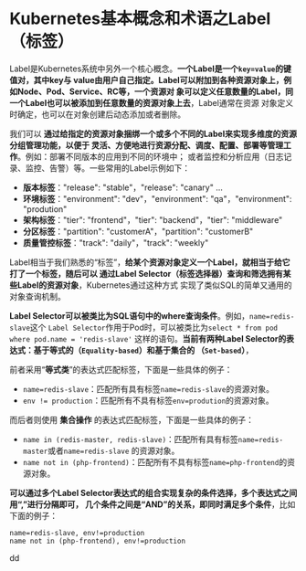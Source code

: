 Kubernetes基本概念和术语之Label（标签）
================================================================================
Label是Kubernetes系统中另外一个核心概念。**一个Label是一个`key=value`的键值对，其中key与
value由用户自己指定。Label可以附加到各种资源对象上，例如Node、Pod、Service、RC等，一个资源对
象可以定义任意数量的Label，同一个Label也可以被添加到任意数量的资源对象上去**，Label通常在资源
对象定义时确定，也可以在对象创建后动态添加或者删除。

我们可以 **通过给指定的资源对象捆绑一个或多个不同的Label来实现多维度的资源分组管理功能，以便于
灵活、方便地进行资源分配、调度、配置、部署等管理工作**。例如：部署不同版本的应用到不同的环境中；
或者监控和分析应用（日志记录、监控、告警）等。一些常用的Label示例如下：
+ **版本标签**："release": "stable"，"release": "canary" ...
+ **环境标签**："environment": "dev"，"environment": "qa"，"environment": "prodution"
+ **架构标签**："tier": "frontend"，"tier": "backend"，"tier": "middleware"
+ **分区标签**："partition": "customerA"，"partition": "customerB"
+ **质量管控标签**："track": "daily"，"track": "weekly"

Label相当于我们熟悉的“标签”，**给某个资源对象定义一个Label，就相当于给它打了一个标签，随后可以
通过Label Selector（标签选择器）查询和筛选拥有某些Label的资源对象**，Kubernetes通过这种方式
实现了类似SQL的简单又通用的对象查询机制。

**Label Selector可以被类比为SQL语句中的where查询条件**。例如，`name=redis-slave`这个
`Label Selector`作用于Pod时，可以被类比为`select * from pod where pod.name = 'redis-slave'`
这样的语句。**当前有两种Label Selector的表达式：基于等式的（`Equality-based`）和基于集合的
（`Set-based`）**，

前者采用“**等式类**”的表达式匹配标签，下面是一些具体的例子：
+ `name=redis-slave`：匹配所有具有标签`name=redis-slave`的资源对象。
+ `env != production`：匹配所有不具有标签`env=prodution`的资源对象。

而后者则使用 **集合操作** 的表达式匹配标签，下面是一些具体的例子：
+ `name in (redis-master, redis-slave)`：匹配所有具有标签`name=redis-master`或者`name=redis-slave`
的资源对象。
+ `name not in (php-frontend)`：匹配所有不具有标签`name=php-frontend`的资源对象。

**可以通过多个Label Selector表达式的组合实现复杂的条件选择，多个表达式之间用“,”进行分隔即可，
几个条件之间是“AND”的关系，即同时满足多个条件**，比如下面的例子：
```
name=redis-slave, env!=production
name not in (php-frontend), env!=production
```








































dd
